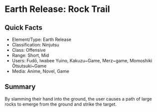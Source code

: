 # Earth Release: Rock Trail

## Quick Facts
- Element/Type: Earth Release
- Classification: Ninjutsu
- Class: Offensive
- Range: Short, Mid
- Users: Fudō, Iwabee Yuino, Kakuzu~Game, Merz~game, Momoshiki Ōtsutsuki~Game
- Media: Anime, Novel, Game

## Summary
By slamming their hand into the ground, the user causes a path of large rocks to emerge from the ground and strike the target.
